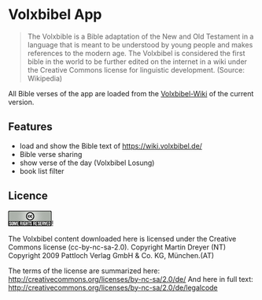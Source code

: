 # Volxbibel App

> The Volxbible is a Bible adaptation of the New and Old Testament in a language that is meant to be understood by young people and makes references to the modern age. The Volxbibel is considered the first bible in the world to be further edited on the internet in a wiki under the Creative Commons license for linguistic development.
  (Source: Wikipedia)
    
  All Bible verses of the app are loaded from the [Volxbibel-Wiki](https://wiki.volxbibel.de/) of the current version.   


## Features

- load and show the Bible text of https://wiki.volxbibel.de/
- Bible verse sharing
- show verse of the day (Volxbibel Losung)
- book list filter


## Licence
![Alt text](www/assets/somerights20.png)!

The Volxbibel content downloaded here is licensed under the Creative Commons license (cc-by-nc-sa-2.0).
Copyright Martin Dreyer (NT)
Copyright 2009 Pattloch Verlag GmbH & Co. KG, München.(AT)

The terms of the license are summarized here:
http://creativecommons.org/licenses/by-nc-sa/2.0/de/
And here in full text:
http://creativecommons.org/licenses/by-nc-sa/2.0/de/legalcode